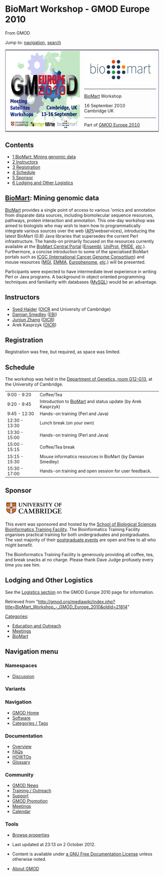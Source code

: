 









<span id="top"></span>







# <span dir="auto">BioMart Workshop - GMOD Europe 2010</span>





From GMOD









Jump to: [navigation](#mw-navigation), [search](#p-search)







<table style="vertical-align: middle; border: 2px solid #A6A6BC"
data-cellpadding="10">
<colgroup>
<col style="width: 50%" />
<col style="width: 50%" />
</colgroup>
<tbody>
<tr class="odd">
<td><a href="GMOD_Europe_2010" title="GMOD Europe 2010"><img
src="https://raw.githubusercontent.com/GMOD/gmod.github.io/main/mediawiki/images/d/d6/GMOD2010Europe300.png" width="300"
height="256" alt="GMOD Europe 2010" /></a></td>
<td>
<a href="BioMart" title="BioMart"><img
src="https://raw.githubusercontent.com/GMOD/gmod.github.io/main/mediawiki/images/a/a4/Biomart250.png" width="250" height="99"
alt="BioMart" /></a>
<hr />
<a href="BioMart" title="BioMart">BioMart</a> Workshop


16 September 2010<br />
Cambridge UK
<hr />
Part of <a href="GMOD_Europe_2010" title="GMOD Europe 2010">GMOD Europe
2010</a>
</td>
</tr>
</tbody>
</table>



  





## Contents



- [<span class="tocnumber">1</span> <span class="toctext">BioMart:
  Mining genomic data</span>](#BioMart:_Mining_genomic_data)
- [<span class="tocnumber">2</span>
  <span class="toctext">Instructors</span>](#Instructors)
- [<span class="tocnumber">3</span>
  <span class="toctext">Registration</span>](#Registration)
- [<span class="tocnumber">4</span>
  <span class="toctext">Schedule</span>](#Schedule)
- [<span class="tocnumber">5</span>
  <span class="toctext">Sponsor</span>](#Sponsor)
- [<span class="tocnumber">6</span> <span class="toctext">Lodging and
  Other Logistics</span>](#Lodging_and_Other_Logistics)



## <span id="BioMart:_Mining_genomic_data" class="mw-headline">[BioMart](BioMart "BioMart"): Mining genomic data</span>

[BioMart](BioMart "BioMart") provides a single point of access to
various 'omics and annotation from disparate data sources, including
biomolecular sequence resources, pathways, protein interaction and
annotation. This one-day workshop was aimed to biologists who may wish
to learn how to programmatically integrate various sources over the web
([API](Glossary#API "Glossary")/webservices), introducing the latest
BioMart (0.8) Java libraries that supersedes the current Perl
infrastructure. The hands-on primarily focused on the resources
currently available at the
<a href="http://www.biomart.org/biomart/martview" class="external text"
rel="nofollow">BioMart Central Portal</a>
(<a href="http://www.ensembl.org/biomart/martview" class="external text"
rel="nofollow">Ensembl</a>,
<a href="http://www.ebi.ac.uk/uniprot/biomart/martview"
class="external text" rel="nofollow">UniProt</a>,
<a href="http://www.ebi.ac.uk/pride/prideMart.do" class="external text"
rel="nofollow">PRIDE</a>,
*<a href="http://www.biomart.org/" class="external text"
rel="nofollow">etc</a>.*). Furthermore, a concise introduction to some
of the specialised BioMart portals such as
<a href="http://dcc.icgc.org/" class="external text" rel="nofollow">ICGC
(International Cancer Genome Consortium</a>) and mouse resources
(<a href="http://biomart.informatics.jax.org/biomart/martview"
class="external text" rel="nofollow">MGI</a>,
<a href="http://www.emmanet.org/" class="external text"
rel="nofollow">EMMA</a>,
<a href="http://www.europhenome.org/biomart.php" class="external text"
rel="nofollow">Europhenome</a>,
<a href="http://www.biomart.org/" class="external text"
rel="nofollow"><em>etc</em></a>.) will be presented.

Participants were expected to have intermediate level experience in
writing Perl or Java programs. A background in object oriented
programming techniques and familiarity with databases
([MySQL](MySQL "MySQL")) would be an advantage.

## <span id="Instructors" class="mw-headline">Instructors</span>

- [Syed Haider](User%3ASyedHaider "User%3ASyedHaider")
  (<a href="http://oicr.on.ca" class="external text"
  rel="nofollow">OICR</a> and University of Cambridge)
- <a href="http://www.ebi.ac.uk/~damian" class="external text"
  rel="nofollow">Damian Smedley</a>
  (<a href="http://www.ebi.ac.uk/" class="external text"
  rel="nofollow">EBI</a>)
- [Junjun Zhang](User%3AJunjun "User%3AJunjun")
  (<a href="http://oicr.on.ca" class="external text"
  rel="nofollow">OICR</a>)
- Arek Kasprzyk (<a href="http://oicr.on.ca" class="external text"
  rel="nofollow">OICR</a>)

## <span id="Registration" class="mw-headline">Registration</span>

Registration was free, but required, as space was limited.

## <span id="Schedule" class="mw-headline">Schedule</span>

The workshop was held in the <a
href="http://www.cam.ac.uk/map/v4/drawmap.cgi?mp=down;xx=183;yy=216;mt=c"
class="external text" rel="nofollow">Department of Genetics, room
G12-G13</a>, at the University of Cambridge.

|  |  |
|----|----|
| 9:00 - 9:20 | Coffee/Tea |
| 9:20 - 9:45 | Introduction to [BioMart](BioMart "BioMart") and status update (by Arek Kasprzyk) |
| 9:45 - 12:30 | Hands-on training (Perl and Java) |
| 12:30 - 13:30 | Lunch break (on your own) |
| 13:30 - 15:00 | Hands-on training (Perl and Java) |
| 15:00 - 15:15 | Coffee/Tea break |
| 15:15 - 15:30 | Mouse informatics resources in BioMart (by Damian Smedley) |
| 15:30 - 17:00 | Hands-on training and open session for user feedback. |

## <span id="Sponsor" class="mw-headline">Sponsor</span>



<a
href="http://www.biomed.cam.ac.uk/gradschool/skills/bioinformatics.html"
rel="nofollow"
title="School of Biological Sciences Bioinformatics Training Facility"><img
src="https://raw.githubusercontent.com/GMOD/gmod.github.io/main/mediawiki/images/thumb/9/91/CambridgeWide.gif/190px-CambridgeWide.gif"
srcset="https://raw.githubusercontent.com/GMOD/gmod.github.io/main/mediawiki/images/thumb/9/91/CambridgeWide.gif/285px-CambridgeWide.gif 1.5x, https://raw.githubusercontent.com/GMOD/gmod.github.io/main/mediawiki/images/thumb/9/91/CambridgeWide.gif/380px-CambridgeWide.gif 2x"
width="190" height="55"
alt="School of Biological Sciences Bioinformatics Training Facility" /></a>



This event was sponsored and hosted by the <a
href="http://www.biomed.cam.ac.uk/gradschool/skills/bioinformatics.html"
class="external text" rel="nofollow">School of Biological Sciences
Bioinformatics Training Facility</a>. The Bioinformatics Training
Facility organises practical training for both undergraduates and
postgraduates. The vast majority of their <a
href="http://www.biomed.cam.ac.uk/gradschool/skills/bioinformatics.html"
class="external text" rel="nofollow">postgraduate events</a> are open
and free to all who might benefit.

The Bioinformatics Training Facility is generously providing all coffee,
tea, and break snacks at no charge. Please thank Dave Judge profusely
every time you see him.

## <span id="Lodging_and_Other_Logistics" class="mw-headline">Lodging and Other Logistics</span>

See the [Logistics
section](GMOD_Europe_2010#Logistics "GMOD Europe 2010") on the GMOD
Europe 2010 page for information.





Retrieved from
"<http://gmod.org/mediawiki/index.php?title=BioMart_Workshop_-_GMOD_Europe_2010&oldid=21814>"







[Categories](Special%3ACategories "Special%3ACategories"):

- [Education and
  Outreach](Category%3AEducation_and_Outreach "Category%3AEducation and Outreach")
- [Meetings](Category%3AMeetings "Category%3AMeetings")
- [BioMart](Category%3ABioMart "Category%3ABioMart")















## Navigation menu









### Namespaces


- <span id="ca-talk"><a
  href="http://gmod.org/mediawiki/index.php?title=Talk:BioMart_Workshop_-_GMOD_Europe_2010&amp;action=edit&amp;redlink=1"
  accesskey="t"
  title="Discussion about the content page [t]">Discussion</a></span>





### 

### Variants[](#)























<a href="Main_Page"
style="background-image: url(../images/GMOD-cogs.png);"
title="Visit the main page"></a>





### Navigation



- <span id="n-GMOD-Home">[GMOD Home](Main_Page)</span>
- <span id="n-Software">[Software](GMOD_Components)</span>
- <span id="n-Categories-.2F-Tags">[Categories /
  Tags](Categories)</span>







### Documentation



- <span id="n-Overview">[Overview](Overview)</span>
- <span id="n-FAQs">[FAQs](Category%3AFAQ)</span>
- <span id="n-HOWTOs">[HOWTOs](Category%3AHOWTO)</span>
- <span id="n-Glossary">[Glossary](Glossary)</span>







### Community



- <span id="n-GMOD-News">[GMOD News](GMOD_News)</span>
- <span id="n-Training-.2F-Outreach">[Training /
  Outreach](Training_and_Outreach)</span>
- <span id="n-Support">[Support](Support)</span>
- <span id="n-GMOD-Promotion">[GMOD Promotion](GMOD_Promotion)</span>
- <span id="n-Meetings">[Meetings](Meetings)</span>
- <span id="n-Calendar">[Calendar](Calendar)</span>







### Tools




- <span id="t-smwbrowselink"><a href="Special%3ABrowse/BioMart_Workshop_-2D_GMOD_Europe_2010"
  rel="smw-browse">Browse properties</a></span>












- <span id="footer-info-lastmod">Last updated at 23:13 on 2 October
  2012.</span>
<!-- - <span id="footer-info-viewcount">79,763 page views.</span> -->
- <span id="footer-info-copyright">Content is available under
  <a href="http://www.gnu.org/licenses/fdl-1.3.html" class="external"
  rel="nofollow">a GNU Free Documentation License</a> unless otherwise
  noted.</span>

<!-- -->

- <span id="footer-places-about">[About
  GMOD](GMOD%3AAbout "GMOD%3AAbout")</span>

<!-- -->







